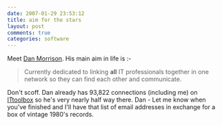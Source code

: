 ```yaml
---
date: 2007-01-29 23:53:12
title: aim for the stars
layout: post
comments: true
categories: software
---
```

Meet [Dan Morrison](http://www.ittoolbox.com/profiles/dan_morrison). His
main aim in life is :-

> Currently dedicated to linking **all** IT professionals together in
> one network so they can find each other and communicate.

Don't scoff. Dan already has 93,822 connections (including me) on
[ITtoolbox](http://www.ittoolbox.com/) so he's very nearly half way
there.
Dan - Let me know when you've finished and I'll have that list of email
addresses in exchange for a box of vintage 1980's records.
